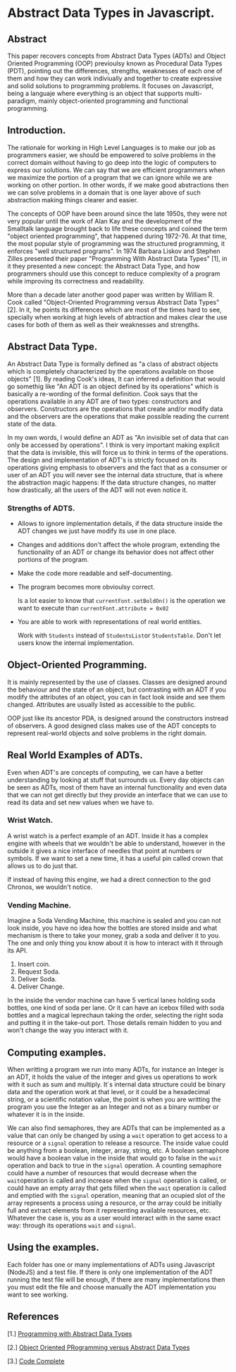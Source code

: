 # Abstract Data Types in Javascript.

## Abstract

This paper recovers concepts from Abstract Data Types (ADTs) and Object Oriented Programming (OOP) previoulsy known as Procedural Data Types (PDT), pointing out the differences, strengths, weaknesses of each one of them and how they can work indiviually and together to create expressive and solid solutions to programming problems. It focuses on Javascript, being a languaje where everything is an object that supports multi-paradigm, mainly object-oriented programming and functional programming.

## Introduction.

The rationale for working in High Level Languages is to make our job as programmers easier, we should be empowered to solve problems in the correct domain without having to go deep into the logic of computers to express our solutions. We can say that we are efficient programmers when we maximize the portion of a program that we can ignore while we are working on other portion. In other words, if we make good abstractions then we can solve problems in a domain that is one layer above of such abstraction making things clearer and easier.

The concepts of OOP have been around since the late 1950s, they were not very popular until the work of Alan Kay and the development of the Smalltalk language brought back to life these concepts and coined the term "object oriented programming", that happened during 1972-76. At that time, the most popular style of programming was the structured programming, it enforces "well structured programs". In 1974 Barbara Liskov and Stephen Zilles presented their paper "Programming With Abstract Data Types" [1], in it they presented a new concept: the Abstract Data Type, and how programmers should use this concept to reduce complexity of a program while improving its correctness and readability.

More than a decade later another good paper was written by William R. Cook called "Object-Oriented Programming versus Abstract Data Types" [2]. In it, he points its differences which are most of the times hard to see, specially when working at high levels of abtraction and makes clear the use cases for both of them as well as their weaknesses and strengths.

## Abstract Data Type.

An Abstract Data Type is formally defined as "a class of abstract objects which is completely characterized by the operations available on those objects" [1]. By reading Cook's ideas, It can inferred a definition that would go somethig like "An ADT is an object defined by its operations" which is basically a re-wording of the formal definition. Cook says that the operations available in any ADT are of two types: constructors and observers. Constructors are the operations that create and/or modify data and the observers are the operations that make possible reading the current state of the data.

In my own words, I would define an ADT as "An invisible set of data that can only be accessed by operations". I think is very important making explicit that the data is invisible, this will force us to think in terms of the operations. The design and implementation of ADT's is strictly focused on its operations giving emphasis to observers and the fact that as a consumer or user of an ADT you will never see the internal data structure, that is where the abstraction magic happens: If the data structure changes, no matter how drastically, all the users of the ADT will not even notice it.

### Strengths of ADTS.
* Allows to ignore implementation details, if the data structure inside the ADT changes we just have modify its use in one place.
* Changes and additions don't affect the whole program, extending the functionality of an ADT or change its behavior does not affect other portions of the program.
* Make the code more readable and self-documenting.
* The program becomes more obvioulsy correct.

	Is a lot easier to know that `currentFont.setBoldOn()` is the operation we want to execute than `currentFont.attribute = 0x02`
	
* You are able to work with representations of real world entities.

	Work with `Students` instead of `StudentsList`or `StudentsTable`. Don't let users know the internal implementation.


## Object-Oriented Programming.

It is mainly represented by the use of classes. Classes are designed around the behaviour and the state of an object, but contrasting with an ADT if you modify the attributes of an object, you can in fact look inside and see them changed. Attributes are usually listed as accessible to the public.

OOP just like its ancestor PDA, is designed around the constructors instread of observers. A good designed class makes use of the ADT concepts to represent real-world objects and solve problems in the right domain.

## Real World Examples of ADTs.

Even when ADT's are concepts of computing, we can have a better understanding by looking at stuff that surrounds us. Every day objects can be seen as ADTs, most of them have an internal functionality and even data that we can not get directly but they provide an interface that we can use to read its data and set new values when we have to.

### Wrist Watch.

A wrist watch is a perfect example of an ADT. Inside it has a complex engine with wheels that we wouldn't be able to understand, however in the outside it gives a nice interface of needles that point at numbers or symbols. If we want to set a new time, it has a useful pin called crown that allows us to do just that.

If instead of having this engine, we had a direct connection to the god Chronos, we wouldn't notice.

### Vending Machine.

Imagine a Soda Vending Machine, this machine is sealed and you can not look inside, you have no idea how the bottles are stored inside and what mechanism is there to take your money, grab a soda and deliver it to you. The one and only thing you know about it is how to interact with it through its API.

1. Insert coin.
2. Request Soda.
3. Deliver Soda.
4. Deliver Change.

In the inside the vendor machine can have 5 vertical lanes holding soda bottles, one kind of soda per lane. Or it can have an icebox filled with soda bottles and a magical leprechaun taking the order, selecting the right soda and putting it in the take-out port. Those details remain hidden to you and won't change the way you interact with it.

## Computing examples.

When writting a program we run into many ADTs, for instance an Integer is an ADT, it holds the value of the integer and gives us operations to work with it such as sum and multiply. It´s internal data structure could be binary data and the operation work at that level, or it could be a hexadecimal string, or a scientific notation value, the point is when you are writting the program you use the Integer as an Integer and not as a binary number or whatever it is in the inside.

We can also find semaphores, they are ADTs that can be implemented as a value that can only be changed by using a `wait` operation to get access to a resource or a `signal` operation to release a resource. The inside value could be anything from a boolean, integer, array, string, etc. A boolean semaphore would have a boolean value in the inside that would go to false in the `wait` operation and back to true in the `signal` operation. A counting semaphore could have a number of resources that would decrease when the `wait`operation is called and increase when the `signal` operation is called, or could have an empty array that gets filled when the `wait` operation is called and emptied with the `signal` operation, meaning that an ocupied slot of the array represents a process using a resource, or the array could be initially full and extract elements from it representing available resources, etc. Whatever the case is, you as a user would interact with in the same exact way: through its operations `wait` and `signal`.


## Using the examples.

Each folder has one or many implementations of ADTs using Javascript (NodeJS) and a test file. If there is only one implementation of the ADT running the test file will be enough, if there are many implementations then you must edit the file and choose manually the ADT implementation you want to see working.

## References

[1.] [Programming with Abstract Data Types](http://citeseerx.ist.psu.edu/viewdoc/download?doi=10.1.1.136.3043&rep=rep1&type=pdf)

[2.] [Object Oriented PRogramming versus Abstract Data Types](http://www.cs.utexas.edu/users/wcook/papers/OOPvsADT/CookOOPvsADT90.pdf)

[3.] [Code Complete](http://www.amazon.com/Code-Complete-Practical-Handbook-Construction/dp/0735619670)